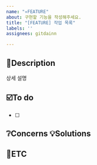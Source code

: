 ```yaml
---
name: "✳️FEATURE"
about: 구현할 기능을 작성해주세요.
title: "[FEATURE] 작업 목록"
labels: ''
assignees: gitdainn

---
```


## 📝Description
상세 설명

## ☑️To do
- [ ]

## ❔Concerns 💡Solutions

## 💬ETC
